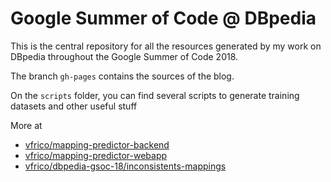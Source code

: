 # Google Summer of Code @ DBpedia

This is the central repository for all the resources generated by my work
on DBpedia throughout the Google Summer of Code 2018.

The branch `gh-pages` contains the sources of the blog.

On the `scripts` folder, you can find several scripts to generate training datasets and other useful stuff

More at
* [vfrico/mapping-predictor-backend](https://github.com/vfrico/mapping-predictor-backend)
* [vfrico/mapping-predictor-webapp](https://github.com/vfrico/mapping-predictor-webapp)
* [vfrico/dbpedia-gsoc-18/inconsistents-mappings](https://github.com/vfrico/dbpedia-gsoc-18/tree/master/inconsistents-mappings)
